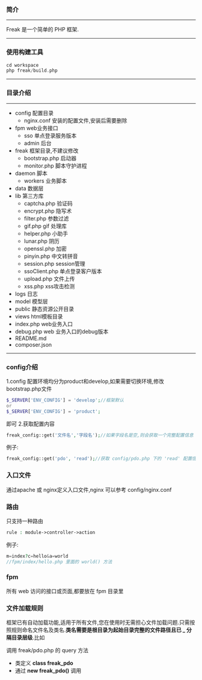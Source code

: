 ### 简介
--------
 Freak 是一个简单的 PHP 框架.
- - - - --
### 使用构建工具
```php
cd workspace
php freak/build.php
```
---------
### 目录介绍
---------
-   config 配置目录
    - nginx.conf 安装的配置文件,安装后需要删除
-   fpm web业务接口
    - sso 单点登录服务版本
    - admin 后台
-   freak 框架目录,不建议修改
    - bootstrap.php 启动器
    - monitor.php 脚本守护进程
-   daemon 脚本
    -   workers 业务脚本
-   data 数据层
-   lib 第三方库
    - captcha.php 验证码
    - encrypt.php 隐写术
    - filter.php 参数过滤
    - gif.php gif 处理库
    - helper.php 小助手
    - lunar.php 阴历
    - openssl.php 加密
    - pinyin.php 中文转拼音
    - session.php session管理
    - ssoClient.php 单点登录客户版本
    - upload.php 文件上传
    - xss.php xss攻击检测
-   logs 日志
-   model 模型层
-   public 静态资源公开目录
-   views html模板目录
-   index.php web业务入口
-   debug.php web 业务入口的debug版本
-   README.md
-   composer.json
 - - - - --
### config介绍
1.config 配置环境均分为product和develop,如果需要切换环境,修改bootstrap.php文件
```php
$_SERVER['ENV_CONFIG'] = 'develop';//框架默认
or
$_SERVER['ENV_CONFIG'] = 'product';
```
即可
2.获取配置内容
```php
freak_config::get('文件名','字段名');//如果字段名是空,则会获取一个完整配置信息
```
例子:
```php
freak_config::get('pdo', 'read');//获取 config/pdo.php 下的 'read' 配置信息
```
### 入口文件
通过apache 或 nginx定义入口文件,nginx 可以参考 config/nginx.conf
### 路由
只支持一种路由
```php
rule : module->controller->action
```
例子:
```php    
m=index?c=hello&a=world
//fpm/index/hello.php 里面的 world() 方法
```
### fpm
所有 web 访问的接口或页面,都要放在 fpm 目录里

### 文件加载规则
框架已有自动加载功能,适用于所有文件,您在使用时无需担心文件加载问题.只需按照规则命名文件名及类名.**类名需要是根目录为起始目录完整的文件路径且已 _ 分隔目录层级**.比如

调用 freak/pdo.php 的 query 方法
- 类定义 **class freak_pdo**
- 通过 **new freak_pdo()** 调用